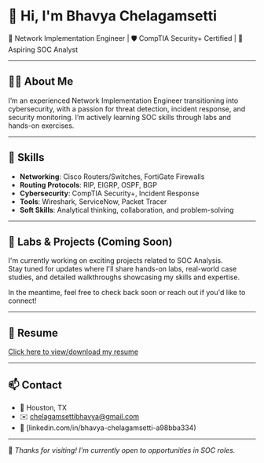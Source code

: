# 👋 Hi, I'm Bhavya Chelagamsetti

🚀 Network Implementation Engineer | 🛡️ CompTIA Security+ Certified | 🎯 Aspiring SOC Analyst

---

## 👩‍💻 About Me

I’m an experienced Network Implementation Engineer transitioning into cybersecurity, with a passion for threat detection, incident response, and security monitoring. I’m actively learning SOC skills through labs and hands-on exercises.

---

## 🔐 Skills

- **Networking**: Cisco Routers/Switches, FortiGate Firewalls  
- **Routing Protocols**: RIP, EIGRP, OSPF, BGP  
- **Cybersecurity**: CompTIA Security+, Incident Response  
- **Tools**: Wireshark, ServiceNow, Packet Tracer  
- **Soft Skills**: Analytical thinking, collaboration, and problem-solving

---

## 🧪 Labs & Projects (Coming Soon)

I'm currently working on exciting projects related to SOC Analysis.  
Stay tuned for updates where I'll share hands-on labs, real-world case studies, and detailed walkthroughs showcasing my skills and expertise.

In the meantime, feel free to check back soon or reach out if you'd like to connect!

---

## 📄 Resume

[Click here to view/download my resume](#)

---

## 📫 Contact

- 📍 Houston, TX  
- ✉️ chelagamsettibhavya@gmail.com  
- 🔗 [linkedin.com/in/bhavya-chelagamsetti-a98bba334)  

---

🌟 *Thanks for visiting! I'm currently open to opportunities in SOC roles.*

